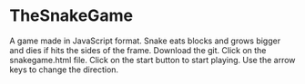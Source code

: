 # TheSnakeGame
A game made in JavaScript format. Snake eats blocks and grows bigger and dies if hits the sides of the frame.
Download the git. Click on the snakegame.html file. Click on the start button to start playing. Use the arrow keys to change the direction.
